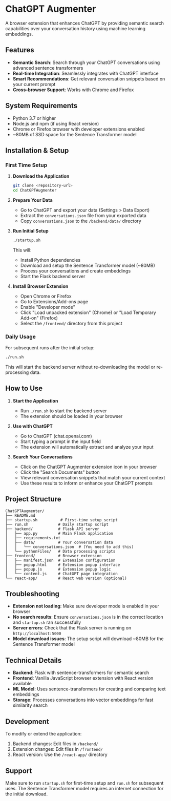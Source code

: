 # ChatGPT Augmenter

A browser extension that enhances ChatGPT by providing semantic search capabilities over your conversation history using machine learning embeddings.

## Features

- **Semantic Search**: Search through your ChatGPT conversations using advanced sentence transformers
- **Real-time Integration**: Seamlessly integrates with ChatGPT interface
- **Smart Recommendations**: Get relevant conversation snippets based on your current prompt
- **Cross-browser Support**: Works with Chrome and Firefox

## System Requirements

- Python 3.7 or higher
- Node.js and npm (if using React version)
- Chrome or Firefox browser with developer extensions enabled
- ~80MB of SSD space for the Sentence Transformer model

## Installation & Setup

### First Time Setup

1. **Download the Application**
   ```bash
   git clone <repository-url>
   cd ChatGPTAugmenter
   ```

2. **Prepare Your Data**
   - Go to ChatGPT and export your data (Settings > Data Export)
   - Extract the `conversations.json` file from your exported data
   - Copy `conversations.json` to the `/backend/data/` directory

3. **Run Initial Setup**
   ```bash
   ./startup.sh
   ```
   This will:
   - Install Python dependencies
   - Download and setup the Sentence Transformer model (~80MB)
   - Process your conversations and create embeddings
   - Start the Flask backend server

4. **Install Browser Extension**
   - Open Chrome or Firefox
   - Go to Extensions/Add-ons page
   - Enable "Developer mode" 
   - Click "Load unpacked extension" (Chrome) or "Load Temporary Add-on" (Firefox)
   - Select the `/frontend/` directory from this project

### Daily Usage

For subsequent runs after the initial setup:

```bash
./run.sh
```

This will start the backend server without re-downloading the model or re-processing data.

## How to Use

1. **Start the Application**
   - Run `./run.sh` to start the backend server
   - The extension should be loaded in your browser

2. **Use with ChatGPT**
   - Go to ChatGPT (chat.openai.com)
   - Start typing a prompt in the input field
   - The extension will automatically extract and analyze your input

3. **Search Your Conversations**
   - Click on the ChatGPT Augmenter extension icon in your browser
   - Click the "Search Documents" button
   - View relevant conversation snippets that match your current context
   - Use these results to inform or enhance your ChatGPT prompts

## Project Structure

```
ChatGPTAugmenter/
├── README.md
├── startup.sh          # First-time setup script
├── run.sh             # Daily startup script
├── backend/           # Flask API server
│   ├── app.py         # Main Flask application
│   ├── requirements.txt
│   ├── data/          # Your conversation data
│   │   └── conversations.json  # (You need to add this)
│   └── pythonFiles/   # Data processing scripts
├── frontend/          # Browser extension
│   ├── manifest.json  # Extension configuration
│   ├── popup.html     # Extension popup interface
│   ├── popup.js       # Extension popup logic
│   └── content.js     # ChatGPT page integration
└── react-app/         # React web version (optional)
```

## Troubleshooting

- **Extension not loading**: Make sure developer mode is enabled in your browser
- **No search results**: Ensure `conversations.json` is in the correct location and `startup.sh` ran successfully
- **Server errors**: Check that the Flask server is running on `http://localhost:5000`
- **Model download issues**: The setup script will download ~80MB for the Sentence Transformer model

## Technical Details

- **Backend**: Flask with sentence-transformers for semantic search
- **Frontend**: Vanilla JavaScript browser extension with React version available
- **ML Model**: Uses sentence-transformers for creating and comparing text embeddings
- **Storage**: Processes conversations into vector embeddings for fast similarity search

## Development

To modify or extend the application:

1. Backend changes: Edit files in `/backend/` 
2. Extension changes: Edit files in `/frontend/`
3. React version: Use the `/react-app/` directory

## Support

Make sure to run `startup.sh` for first-time setup and `run.sh` for subsequent uses. The Sentence Transformer model requires an internet connection for the initial download.